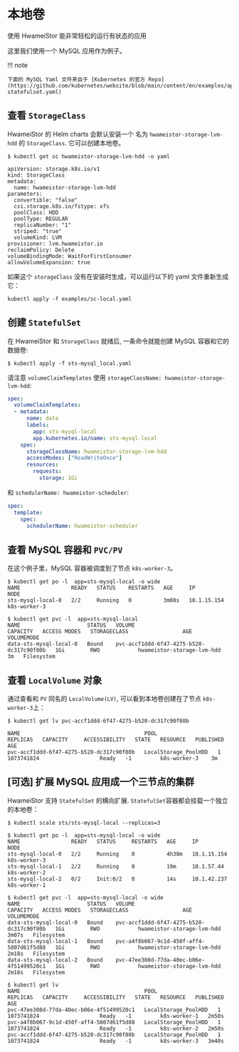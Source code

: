 # 本地卷

使用 HwameiStor 能非常轻松的运行有状态的应用

这里我们使用一个 MySQL 应用作为例子。

!!! note

    下面的 MySQL Yaml 文件来自于 [Kubernetes 的官方 Repo](https://github.com/kubernetes/website/blob/main/content/en/examples/application/mysql/mysql-statefulset.yaml)

## 查看 `StorageClass`

HwameiStor 的 Helm charts 会默认安装一个 名为 `hwameistor-storage-lvm-hdd` 的 `StorageClass`. 它可以创建本地卷。

```console
$ kubectl get sc hwameistor-storage-lvm-hdd -o yaml

apiVersion: storage.k8s.io/v1
kind: StorageClass
metadata:
  name: hwameistor-storage-lvm-hdd
parameters:
  convertible: "false"
  csi.storage.k8s.io/fstype: xfs
  poolClass: HDD
  poolType: REGULAR
  replicaNumber: "1"
  striped: "true"
  volumeKind: LVM
provisioner: lvm.hwameistor.io
reclaimPolicy: Delete
volumeBindingMode: WaitForFirstConsumer
allowVolumeExpansion: true
```

如果这个 `storageClass` 没有在安装时生成，可以运行以下的 yaml 文件重新生成它：

```console
kubectl apply -f examples/sc-local.yaml
```

## 创建 `StatefulSet`

在 HwameiStor 和 `StorageClass` 就绪后, 一条命令就能创建 MySQL 容器和它的数据卷:

```Console
$ kubectl apply -f sts-mysql_local.yaml
```

请注意 `volumeClaimTemplates` 使用 `storageClassName: hwameistor-storage-lvm-hdd`:

```yaml
spec:
  volumeClaimTemplates:
  - metadata:
      name: data
      labels:
        app: sts-mysql-local
        app.kubernetes.io/name: sts-mysql-local
    spec:
      storageClassName: hwameistor-storage-lvm-hdd
      accessModes: ["ReadWriteOnce"]
      resources:
        requests:
          storage: 1Gi
```

和 `schedulerName: hwameistor-scheduler`:

```yaml
spec:
  template:
    spec:
      schedulerName: hwameistor-scheduler
```

## 查看 MySQL 容器和 `PVC/PV`

在这个例子里，MySQL 容器被调度到了节点 `k8s-worker-3`。

```console
$ kubectl get po -l  app=sts-mysql-local -o wide
NAME                READY   STATUS    RESTARTS   AGE     IP            NODE        
sts-mysql-local-0   2/2     Running   0          3m08s   10.1.15.154   k8s-worker-3

$ kubectl get pvc -l  app=sts-mysql-local
NAME                     STATUS   VOLUME                                     CAPACITY   ACCESS MODES   STORAGECLASS                 AGE   VOLUMEMODE
data-sts-mysql-local-0   Bound    pvc-accf1ddd-6f47-4275-b520-dc317c90f80b   1Gi        RWO            hwameistor-storage-lvm-hdd    3m   Filesystem
```

## 查看 `LocalVolume` 对象

通过查看和 `PV` 同名的 `LocalVolume(LV)`, 可以看到本地卷创建在了节点 `k8s-worker-3`上：

```console
$ kubectl get lv pvc-accf1ddd-6f47-4275-b520-dc317c90f80b

NAME                                       POOL                   REPLICAS   CAPACITY     ACCESSIBILITY   STATE   RESOURCE   PUBLISHED      AGE
pvc-accf1ddd-6f47-4275-b520-dc317c90f80b   LocalStorage_PoolHDD   1          1073741824                   Ready   -1         k8s-worker-3    3m
```

## [可选] 扩展 MySQL 应用成一个三节点的集群

HwameiStor 支持 `StatefulSet` 的横向扩展. `StatefulSet`容器都会挂载一个独立的本地卷：

```console
$ kubectl scale sts/sts-mysql-local --replicas=3

$ kubectl get po -l  app=sts-mysql-local -o wide
NAME                READY   STATUS     RESTARTS   AGE     IP            NODE        
sts-mysql-local-0   2/2     Running    0          4h38m   10.1.15.154   k8s-worker-3
sts-mysql-local-1   2/2     Running    0          19m     10.1.57.44    k8s-worker-2
sts-mysql-local-2   0/2     Init:0/2   0          14s     10.1.42.237   k8s-worker-1

$ kubectl get pvc -l  app=sts-mysql-local -o wide
NAME                     STATUS   VOLUME                                     CAPACITY   ACCESS MODES   STORAGECLASS                 AGE     VOLUMEMODE
data-sts-mysql-local-0   Bound    pvc-accf1ddd-6f47-4275-b520-dc317c90f80b   1Gi        RWO            hwameistor-storage-lvm-hdd   3m07s   Filesystem
data-sts-mysql-local-1   Bound    pvc-a4f8b067-9c1d-450f-aff4-5807d61f5d88   1Gi        RWO            hwameistor-storage-lvm-hdd   2m18s   Filesystem
data-sts-mysql-local-2   Bound    pvc-47ee308d-77da-40ec-b06e-4f51499520c1   1Gi        RWO            hwameistor-storage-lvm-hdd   2m18s   Filesystem

$ kubectl get lv
NAME                                       POOL                   REPLICAS   CAPACITY     ACCESSIBILITY   STATE   RESOURCE   PUBLISHED      AGE
pvc-47ee308d-77da-40ec-b06e-4f51499520c1   LocalStorage_PoolHDD   1          1073741824                   Ready   -1         k8s-worker-1   2m50s
pvc-a4f8b067-9c1d-450f-aff4-5807d61f5d88   LocalStorage_PoolHDD   1          1073741824                   Ready   -1         k8s-worker-2   2m50s
pvc-accf1ddd-6f47-4275-b520-dc317c90f80b   LocalStorage_PoolHDD   1          1073741824                   Ready   -1         k8s-worker-3   3m40s
```
